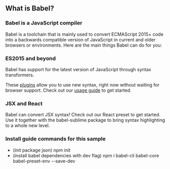 ## What is Babel?

### Babel is a JavaScript compiler

Babel is a toolchain that is mainly used to convert ECMAScript 2015+ code into a backwards compatible version of JavaScript in current and older browsers or environments. Here are the main things Babel can do for you:

### ES2015 and beyond
Babel has support for the latest version of JavaScript through syntax transformers.

These [plugins](https://babeljs.io/docs/en/plugins "plugins") allow you to use new syntax, right now without waiting for browser support. Check out our [usage guide](https://babeljs.io/docs/en/usage "usage guide") to get started.

### JSX and React
Babel can convert JSX syntax! Check out our React preset to get started. Use it together with the babel-sublime package to bring syntax highlighting to a whole new level.

### Install guide commands for this sample
- (init package json) npm init
- (install babel dependencies with dev flag) npm i babel-cli babel-core babel-preset-env --save-dev